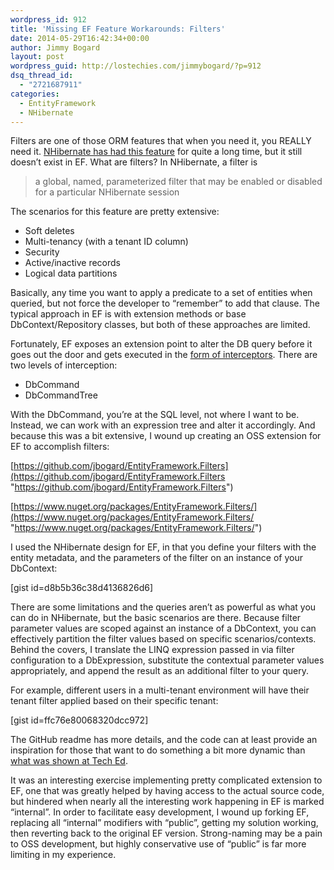 ```yaml
---
wordpress_id: 912
title: 'Missing EF Feature Workarounds: Filters'
date: 2014-05-29T16:42:34+00:00
author: Jimmy Bogard
layout: post
wordpress_guid: http://lostechies.com/jimmybogard/?p=912
dsq_thread_id:
  - "2721687911"
categories:
  - EntityFramework
  - NHibernate
---
```

Filters are one of those ORM features that when you need it, you REALLY need it. [NHibernate has had this feature](http://www.nhforge.org/doc/nh/en/#objectstate-filters) for quite a long time, but it still doesn’t exist in EF. What are filters? In NHibernate, a filter is

> a global, named, parameterized filter that may be enabled or disabled for a particular NHibernate session

The scenarios for this feature are pretty extensive:

  * Soft deletes
  * Multi-tenancy (with a tenant ID column)
  * Security
  * Active/inactive records
  * Logical data partitions

Basically, any time you want to apply a predicate to a set of entities when queried, but not force the developer to “remember” to add that clause. The typical approach in EF is with extension methods or base DbContext/Repository classes, but both of these approaches are limited.

Fortunately, EF exposes an extension point to alter the DB query before it goes out the door and gets executed in the [form of interceptors](https://entityframework.codeplex.com/wikipage?title=Interception). There are two levels of interception:

  * DbCommand
  * DbCommandTree

With the DbCommand, you’re at the SQL level, not where I want to be. Instead, we can work with an expression tree and alter it accordingly. And because this was a bit extensive, I wound up creating an OSS extension for EF to accomplish filters:

[https://github.com/jbogard/EntityFramework.Filters](https://github.com/jbogard/EntityFramework.Filters "https://github.com/jbogard/EntityFramework.Filters")

[https://www.nuget.org/packages/EntityFramework.Filters/](https://www.nuget.org/packages/EntityFramework.Filters/ "https://www.nuget.org/packages/EntityFramework.Filters/")

I used the NHibernate design for EF, in that you define your filters with the entity metadata, and the parameters of the filter on an instance of your DbContext:

[gist id=d8b5b36c38d4136826d6]

There are some limitations and the queries aren’t as powerful as what you can do in NHibernate, but the basic scenarios are there. Because filter parameter values are scoped against an instance of a DbContext, you can effectively partition the filter values based on specific scenarios/contexts. Behind the covers, I translate the LINQ expression passed in via filter configuration to a DbExpression, substitute the contextual parameter values appropriately, and append the result as an additional filter to your query.

For example, different users in a multi-tenant environment will have their tenant filter applied based on their specific tenant:

[gist id=ffc76e80068320dcc972]

The GitHub readme has more details, and the code can at least provide an inspiration for those that want to do something a bit more dynamic than [what was shown at Tech Ed](http://channel9.msdn.com/Events/TechEd/NorthAmerica/2014/DEV-B417#fbid=).

It was an interesting exercise implementing pretty complicated extension to EF, one that was greatly helped by having access to the actual source code, but hindered when nearly all the interesting work happening in EF is marked “internal”. In order to facilitate easy development, I wound up forking EF, replacing all “internal” modifiers with “public”, getting my solution working, then reverting back to the original EF version. Strong-naming may be a pain to OSS development, but highly conservative use of “public” is far more limiting in my experience.